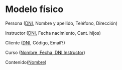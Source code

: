 # Modelo físico

Persona (<ins>DNI</ins>, Nombre y apellido, Teléfono, Dirección)

Instructor (<ins>DNI</ins>, Fecha nacimiento, Cant. hijos)

Cliente (<ins>DNI</ins>, Código, Email?)

Curso (<ins>Nombre, Fecha, DNI Instructor</ins>)

Contenido(<ins>Nombre</ins>)